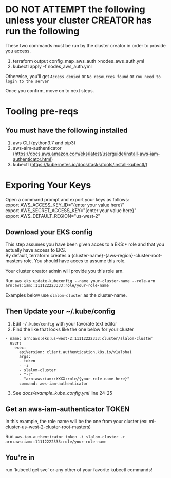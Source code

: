# DO NOT ATTEMPT the following unless your cluster CREATOR has run the following
These two commands must be run by the cluster creator in order to provide you access.

1. terraform output config_map_aws_auth >nodes_aws_auth.yml
2. kubectl apply -f nodes_aws_auth.yml 

Otherwise, you'll get `Access denied` or `No resources found` or `You need to login to the server`

Once you confirm, move on to next steps.

# Tooling pre-reqs
## You must have the following installed
1. aws CLI (python3.7 and pip3)
2. aws-aim-authenticator (https://docs.aws.amazon.com/eks/latest/userguide/install-aws-iam-authenticator.html)
3. kubectl (https://kubernetes.io/docs/tasks/tools/install-kubectl/)

# Exporing Your Keys
Open a command prompt and export your keys as follows:  
export AWS_ACCESS_KEY_ID="{enter your value here}"  
export AWS_SECRET_ACCESS_KEY="{enter your value here}"  
export AWS_DEFAULT_REGION="us-west-2"  

## Download your EKS config
This step assumes you have been given acces to a EKS:* role and that you actually have access to EKS.  
By default, terraform creates a {cluster-name}-{aws-region}-cluster-root-masters role.  You should have acces to assume this role.

Your cluster creator admin will provide you this role arn.

Run
`aws eks update-kubeconfig --name your-cluster-name --role-arn arn:aws:iam::111122223333:role/your-role-name`

Examples below use `slalom-cluster` as the cluster-name.
## Then Update your ~/.kube/config
1. Edit `~/.kube/config` with your favorate text editor
2. Find the like that looks like the one below for your cluster

```
- name: arn:aws:eks:us-west-2:11112222333:cluster/slalom-cluster
  user:
    exec:
      apiVersion: client.authentication.k8s.io/v1alpha1
      args:
      - token
      - -i
      - slalom-cluster
      - "-r"
      - "arn:aws:iam::XXXX:role/{your-role-name-here}"
      command: aws-iam-authenticator
```

3. See *docs/example_kube_config.yml* line 24-25

## Get an aws-iam-authenticator TOKEN

In this example, the role name will be the one from your cluster (ex: mi-cluster-us-west-2-cluster-root-masters)

Run
`aws-iam-authenticator token -i slalom-cluster -r arn:aws:iam::11112222333:role/your-role-name`

## You're in
run
`kubectl get svc' or any other of your favorite kubectl commands!

